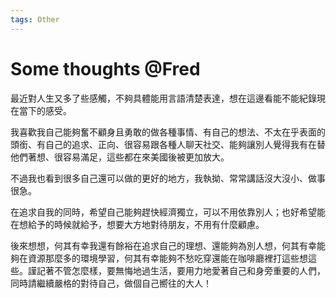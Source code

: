```yaml
---
tags: Other
---
```


# Some thoughts @Fred

最近對人生又多了些感觸，不夠具體能用言語清楚表達，想在這邊看能不能紀錄現在當下的感受。

我喜歡我自己能夠奮不顧身且勇敢的做各種事情、有自己的想法、不太在乎表面的頭銜、有自己的追求、正向、很容易跟各種人聊天社交、能夠讓別人覺得我有在替他們著想、很容易滿足，這些都在來美國後被更加放大。

不過我也看到很多自己還可以做的更好的地方，我執拗、常常講話沒大沒小、做事很急。

在追求自我的同時，希望自己能夠趕快經濟獨立，可以不用依靠別人；也好希望能在想給予的時候就給予，想要大方地對待朋友，不用有什麼顧慮。

後來想想，何其有幸我還有餘裕在追求自己的理想、還能夠為別人想，何其有幸能夠在資源那麼多的環境學習，何其有幸能夠不愁吃穿還能在咖啡廳裡打這些想這些。謹記著不管怎麼樣，要無悔地過生活，要用力地愛著自己和身旁重要的人們，同時請繼續嚴格的對待自己，做個自己嚮往的大人！
